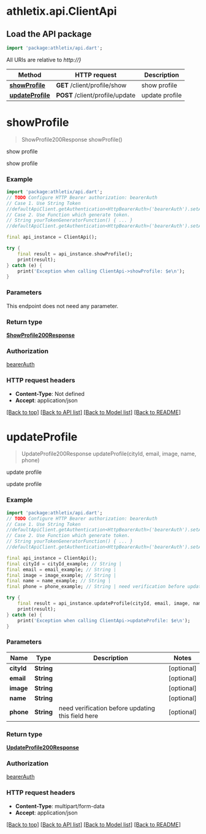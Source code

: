# athletix.api.ClientApi

## Load the API package
```dart
import 'package:athletix/api.dart';
```

All URIs are relative to *http://}*

Method | HTTP request | Description
------------- | ------------- | -------------
[**showProfile**](ClientApi.md#showprofile) | **GET** /client/profile/show | show profile
[**updateProfile**](ClientApi.md#updateprofile) | **POST** /client/profile/update | update profile


# **showProfile**
> ShowProfile200Response showProfile()

show profile

show profile

### Example
```dart
import 'package:athletix/api.dart';
// TODO Configure HTTP Bearer authorization: bearerAuth
// Case 1. Use String Token
//defaultApiClient.getAuthentication<HttpBearerAuth>('bearerAuth').setAccessToken('YOUR_ACCESS_TOKEN');
// Case 2. Use Function which generate token.
// String yourTokenGeneratorFunction() { ... }
//defaultApiClient.getAuthentication<HttpBearerAuth>('bearerAuth').setAccessToken(yourTokenGeneratorFunction);

final api_instance = ClientApi();

try {
    final result = api_instance.showProfile();
    print(result);
} catch (e) {
    print('Exception when calling ClientApi->showProfile: $e\n');
}
```

### Parameters
This endpoint does not need any parameter.

### Return type

[**ShowProfile200Response**](ShowProfile200Response.md)

### Authorization

[bearerAuth](../README.md#bearerAuth)

### HTTP request headers

 - **Content-Type**: Not defined
 - **Accept**: application/json

[[Back to top]](#) [[Back to API list]](../README.md#documentation-for-api-endpoints) [[Back to Model list]](../README.md#documentation-for-models) [[Back to README]](../README.md)

# **updateProfile**
> UpdateProfile200Response updateProfile(cityId, email, image, name, phone)

update profile

update profile

### Example
```dart
import 'package:athletix/api.dart';
// TODO Configure HTTP Bearer authorization: bearerAuth
// Case 1. Use String Token
//defaultApiClient.getAuthentication<HttpBearerAuth>('bearerAuth').setAccessToken('YOUR_ACCESS_TOKEN');
// Case 2. Use Function which generate token.
// String yourTokenGeneratorFunction() { ... }
//defaultApiClient.getAuthentication<HttpBearerAuth>('bearerAuth').setAccessToken(yourTokenGeneratorFunction);

final api_instance = ClientApi();
final cityId = cityId_example; // String | 
final email = email_example; // String | 
final image = image_example; // String | 
final name = name_example; // String | 
final phone = phone_example; // String | need verification before updating this field here

try {
    final result = api_instance.updateProfile(cityId, email, image, name, phone);
    print(result);
} catch (e) {
    print('Exception when calling ClientApi->updateProfile: $e\n');
}
```

### Parameters

Name | Type | Description  | Notes
------------- | ------------- | ------------- | -------------
 **cityId** | **String**|  | [optional] 
 **email** | **String**|  | [optional] 
 **image** | **String**|  | [optional] 
 **name** | **String**|  | [optional] 
 **phone** | **String**| need verification before updating this field here | [optional] 

### Return type

[**UpdateProfile200Response**](UpdateProfile200Response.md)

### Authorization

[bearerAuth](../README.md#bearerAuth)

### HTTP request headers

 - **Content-Type**: multipart/form-data
 - **Accept**: application/json

[[Back to top]](#) [[Back to API list]](../README.md#documentation-for-api-endpoints) [[Back to Model list]](../README.md#documentation-for-models) [[Back to README]](../README.md)

